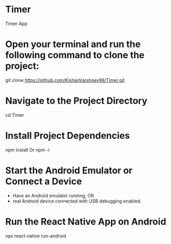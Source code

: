 # Timer
Timer App

# Open your terminal and run the following command to clone the project:
git clone https://github.com/KishanVarshney98/Timer.git

# Navigate to the Project Directory
cd Timer

# Install Project Dependencies
npm install Or npm -i

# Start the Android Emulator or Connect a Device
 * Have an Android emulator running, OR
 * real Android device connected with USB debugging enabled.

# Run the React Native App on Android
npx react-native run-android
